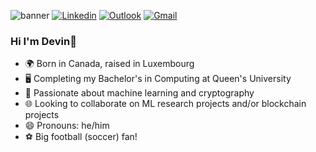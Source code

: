 

![banner](https://user-images.githubusercontent.com/80720106/220476374-4b59bc6b-2621-4858-8e1a-2b220dc194ea.png)
[![Linkedin](https://img.shields.io/badge/linkedin-%230077B5.svg?style-plastic-blue&logo=linkedin&logoColor=white)](https://www.linkedin.com/in/devin-pereira/)
[![Outlook](https://img.shields.io/badge/Microsoft_Outlook-0078D4?style-plastic-blue&logo=microsoft-outlook&logoColor=white)](mailto:devin.pereira@queensu.ca)
[![Gmail](https://img.shields.io/badge/Gmail-D14836?style-plastic-blue&logo=gmail&logoColor=white)](mailto:devpereira1@gmail.com)

### Hi I'm Devin👋
- :earth_africa: Born in Canada, raised in Luxembourg
- :desktop_computer: Completing my Bachelor's in Computing at Queen's University 
- 🌱 Passionate about machine learning and cryptography
- :globe_with_meridians: Looking to collaborate on ML research projects and/or blockchain projects
- 😄 Pronouns: he/him
- :soccer: Big football (soccer) fan!


